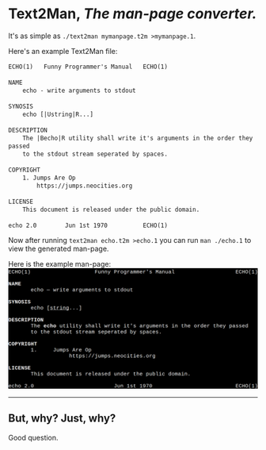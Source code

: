 # Text2Man,  *The man-page converter.*

It's as simple as `./text2man mymanpage.t2m >mymanpage.1`.

Here's an example Text2Man file:
```
ECHO(1)   Funny Programmer's Manual   ECHO(1)

NAME
	echo - write arguments to stdout

SYNOSIS
	echo [|Ustring|R...]

DESCRIPTION
	The |Becho|R utility shall write it's arguments in the order they passed
	to the stdout stream seperated by spaces.

COPYRIGHT
	1. Jumps Are Op
		https://jumps.neocities.org

LICENSE
	This document is released under the public domain.

echo 2.0        Jun 1st 1970          ECHO(1)
```

Now after running `text2man echo.t2m >echo.1`
you can run `man ./echo.1` to view the generated man-page.

Here is the example man-page:
![echo.png](echo.png)

--------

## But, why? Just, why?
Good question.
